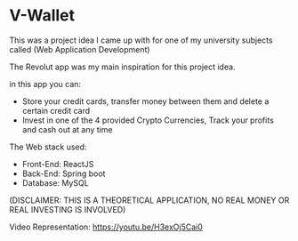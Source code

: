# V-Wallet

This was a project idea I came up with for one of my university subjects called (Web Application Development)


The Revolut app was my main inspiration for this project idea.

in this app you can: 
 - Store your credit cards, transfer money between them and delete a certain credit card
 - Invest in one of the 4 provided Crypto Currencies, Track your profits and cash out at any time


The Web stack used:
 - Front-End: ReactJS
 - Back-End: Spring boot
 - Database:  MySQL

(DISCLAIMER: THIS IS A THEORETICAL APPLICATION, NO REAL MONEY OR REAL INVESTING IS INVOLVED)

Video Representation: https://youtu.be/H3exOj5Cai0
